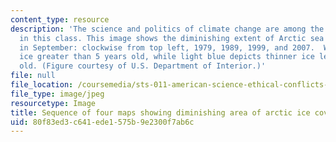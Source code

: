 ```yaml
---
content_type: resource
description: 'The science and politics of climate change are among the topics covered
  in this class. This image shows the diminishing extent of Arctic sea ice coverage
  in September: clockwise from top left, 1979, 1989, 1999, and 2007.  White shows
  ice greater than 5 years old, while light blue depicts thinner ice less than 5 years
  old. (Figure courtesy of U.S. Department of Interior.)'
file: null
file_location: /coursemedia/sts-011-american-science-ethical-conflicts-and-political-choices-fall-2007/80f83ed3c641ede1575b9e2300f7ab6c_sts-011f07.jpg
file_type: image/jpeg
resourcetype: Image
title: Sequence of four maps showing diminishing area of arctic ice coverage
uid: 80f83ed3-c641-ede1-575b-9e2300f7ab6c
---
```

